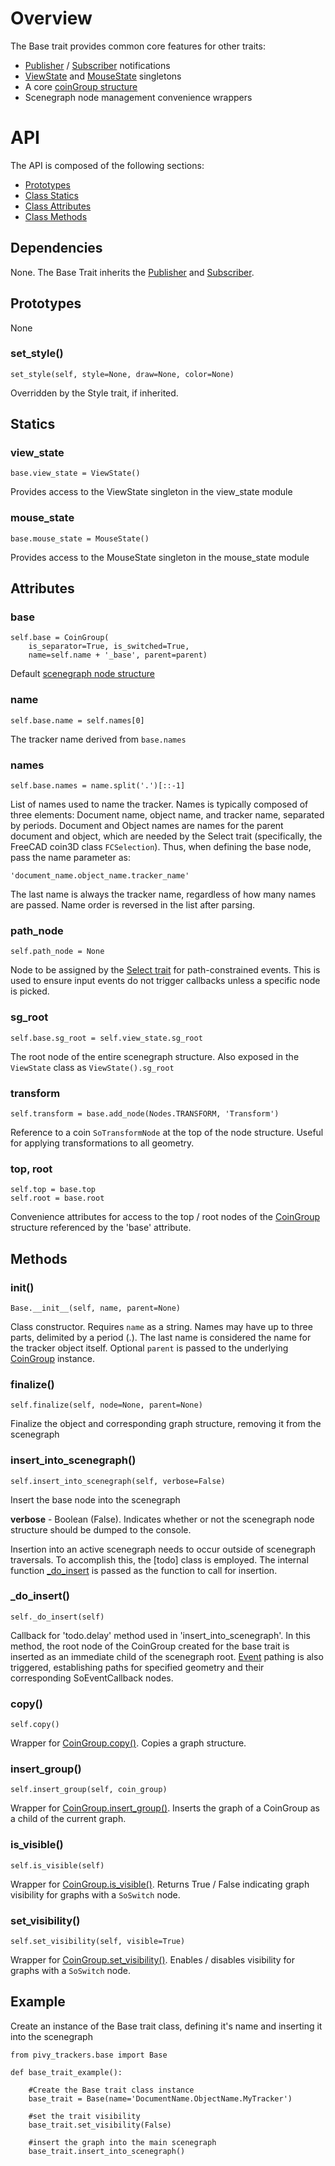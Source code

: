 # Overview

The Base trait provides common core features for other traits:

* [Publisher](Publisher-Trait) / [Subscriber](Subscriber-Trait) notifications
* [ViewState](view_state) and [MouseState](mouse_state) singletons
* A core [coinGroup structure](Scenegraph#coin_group)
* Scenegraph node management convenience wrappers

# API

The API is composed of the following sections:

* [Prototypes](Base-Trait#Prototypes)
* [Class Statics](Base-Trait#Statics)
* [Class Attributes](Base-Trait#Attributes)
* [Class Methods](Base-Trait#Methods)

## Dependencies

None.  The Base Trait inherits the [Publisher](Publisher-Trait) and [Subscriber](Subscriber-Trait).

## Prototypes

None

### set_style()
    set_style(self, style=None, draw=None, color=None)
Overridden by the Style trait, if inherited.

## Statics

### view_state
    base.view_state = ViewState()
Provides access to the ViewState singleton in the view_state module

### mouse_state
    base.mouse_state = MouseState()
Provides access to the MouseState singleton in the mouse_state module

## Attributes

### base
    self.base = CoinGroup(
        is_separator=True, is_switched=True,
        name=self.name + '_base', parent=parent)
Default [scenegraph node structure](scenegraph#base-structure)

### name
    self.base.name = self.names[0]
The tracker name derived from `base.names`

### names
    self.base.names = name.split('.')[::-1]
List of names used to name the tracker.  Names is typically composed of three elements:  Document name, object name, and tracker name, separated by periods.  Document and Object names are names for the parent document and object, which are needed by the Select trait (specifically, the FreeCAD coin3D class `FCSelection`).  Thus, when defining the base node, pass the name parameter as:

    'document_name.object_name.tracker_name'

The last name is always the tracker name, regardless of how many names are passed.  Name order is reversed in the list after parsing.

### path_node
    self.path_node = None
Node to be assigned by the [Select trait](Select-trait) for path-constrained events.  This is used to ensure input events do not trigger callbacks unless a specific node is picked.

### sg_root
    self.base.sg_root = self.view_state.sg_root
The root node of the entire scenegraph structure.  Also exposed in the `ViewState` class as `ViewState().sg_root`

### transform
    self.transform = base.add_node(Nodes.TRANSFORM, 'Transform')
Reference to a coin `SoTransformNode` at the top of the node structure.  Useful for applying transformations to all geometry.

### top, root
    self.top = base.top
    self.root = base.root
Convenience attributes for access to the top / root nodes of the [CoinGroup](coin_group) structure referenced by the 'base' attribute.

## Methods

### __init__()
    Base.__init__(self, name, parent=None)
Class constructor.  Requires `name` as a string.  Names may have up to three parts, delimited by a period (.).  The last name is considered the name for the tracker object itself.  Optional `parent` is passed to the underlying [CoinGroup](coin_group) instance.

### finalize()
    self.finalize(self, node=None, parent=None)
Finalize the object and corresponding graph structure, removing it from the scenegraph

### insert_into_scenegraph()
    self.insert_into_scenegraph(self, verbose=False)
Insert the base node into the scenegraph

**verbose** - Boolean (False).  Indicates whether or not the scenegraph node structure should be dumped to the console.

Insertion into an active scenegraph needs to occur outside of scenegraph traversals.  To accomplish this, the [todo] class is employed.  The internal function [_do_insert](Base-Trait#_do_insert) is passed as the function to call for insertion.

### _do_insert()
    self._do_insert(self)
Callback for 'todo.delay' method used in 'insert_into_scenegraph'.  In this method, the root node of the CoinGroup created for the base trait is inserted as an immediate child of the scenegraph root.  [Event](Event-Trait) pathing is also triggered, establishing paths for specified geometry and their corresponding SoEventCallback nodes.

### copy()
    self.copy()
Wrapper for [CoinGroup.copy()](coin_group#copy).  Copies a graph structure.

### insert_group()
    self.insert_group(self, coin_group)
Wrapper for [CoinGroup.insert_group()](coin_group#insert_group). Inserts the graph of a CoinGroup as a child of the current graph.

### is_visible()
    self.is_visible(self)
Wrapper for [CoinGroup.is_visible()](coin_group#is_visible).  Returns True / False indicating graph visibility for graphs with a `SoSwitch` node.

### set_visibility()
    self.set_visibility(self, visible=True)
Wrapper for [CoinGroup.set_visibility()](coin_group#set_visibility).  Enables / disables visibility for graphs with a `SoSwitch` node.

## Example

Create an instance of the Base trait class, defining it's name and inserting it into the scenegraph

    from pivy_trackers.base import Base

    def base_trait_example():

        #Create the Base trait class instance
        base_trait = Base(name='DocumentName.ObjectName.MyTracker')

        #set the trait visibility
        base_trait.set_visibility(False)

        #insert the graph into the main scenegraph
        base_trait.insert_into_scenegraph()